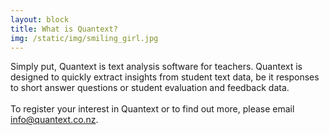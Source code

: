 ```yaml
---
layout: block
title: What is Quantext?
img: /static/img/smiling_girl.jpg
---
```


Simply put, Quantext is text analysis software for teachers. Quantext is designed to quickly extract insights from student text data, be it responses to short answer questions or student evaluation and feedback data. 
<br/><br/>
To register your interest in Quantext or to find out more, please email <a href="mailto:info@quantext.co.nz">info@quantext.co.nz</a>.
